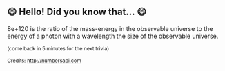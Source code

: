 ## :smile: Hello! Did you know that... :smile:
8e+120 is the ratio of the mass-energy in the observable universe to the energy of a photon with a wavelength the size of the observable universe.

<sup>(come back in 5 minutes for the next trivia)</sup>


<sup>Credits: http://numbersapi.com</sup>
